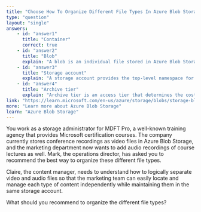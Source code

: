 ```yaml
---
title: "Choose How To Organize Different File Types In Azure Blob Storage"
type: "question"
layout: "single"
answers:
    - id: "answer1"
      title: "Container"
      correct: true
    - id: "answer2"
      title: "Blob"
      explain: "A blob is an individual file stored in Azure Blob Storage. Blobs are stored within containers, so creating separate blobs wouldn't help organize different file types - they would still be mixed together in the same container."
    - id: "answer3"
      title: "Storage account"
      explain: "A storage account provides the top-level namespace for Azure Storage services. Creating separate storage accounts for different file types would be unnecessarily complex and expensive, as storage accounts are meant to group related storage services together."
    - id: "answer4"
      title: "Archive tier"
      explain: "Archive tier is an access tier that determines the cost and retrieval speed of blobs, not their organization. It's used for rarely accessed data and doesn't help separate file types organizationally."
link: "https://learn.microsoft.com/en-us/azure/storage/blobs/storage-blobs-introduction"
more: "Learn more about Azure Blob Storage"
learn: "Azure Blob Storage"
---
```


You work as a storage administrator for MDFT Pro, a well-known training agency that provides Microsoft certification courses. The company currently stores conference recordings as video files in Azure Blob Storage, and the marketing department now wants to add audio recordings of course lectures as well. Mark, the operations director, has asked you to recommend the best way to organize these different file types.

Claire, the content manager, needs to understand how to logically separate video and audio files so that the marketing team can easily locate and manage each type of content independently while maintaining them in the same storage account.

What should you recommend to organize the different file types?